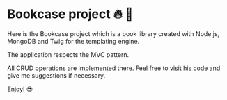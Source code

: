 # Bookcase project &#x1F525; &#x1F389;

Here is the Bookcase project which is a book library created with Node.js, MongoDB and Twig for the templating engine.

The application respects the MVC pattern.

All CRUD operations are implemented there.
Feel free to visit his code and give me suggestions if necessary.

Enjoy! &#x1F60E;